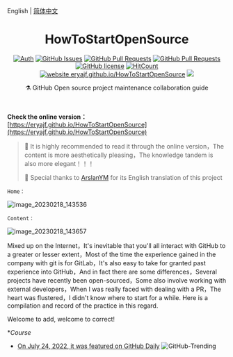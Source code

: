English | [简体中文](README.md)

<h1 align="center">HowToStartOpenSource</h1>

<div align="center">

[![Auth](https://img.shields.io/badge/Auth-eryajf-ff69b4)](https://github.com/eryajf)
[![GitHub Issues](https://img.shields.io/github/issues/eryajf/HowToStartOpenSource.svg)](https://github.com/eryajf/HowToStartOpenSource/issues)
[![GitHub Pull Requests](https://img.shields.io/github/issues-pr/eryajf/HowToStartOpenSource)](https://github.com/eryajf/HowToStartOpenSource/pulls)
[![GitHub Pull Requests](https://img.shields.io/github/stars/eryajf/HowToStartOpenSource)](https://github.com/eryajf/HowToStartOpenSource/stargazers)
[![GitHub license](https://img.shields.io/github/license/eryajf/HowToStartOpenSource)](https://github.com/eryajf/HowToStartOpenSource/blob/main/LICENSE)
[![HitCount](https://views.whatilearened.today/views/github/eryajf/HowToStartOpenSource.svg)](https://github.com/eryajf/HowToStartOpenSource)
[![website eryajf.github.io/HowToStartOpenSource](https://img.shields.io/website-up-down-green-red/http/eryajf.github.io/HowToStartOpenSource.svg)](https://eryajf.github.io/HowToStartOpenSource/)
[![](https://img.shields.io/badge/Awesome-MyStarList-c780fa?logo=Awesome-Lists)](https://github.com/eryajf/awesome-stars-eryajf#readme)

</div>

<p align="center"> ⚗️ GitHub Open source project maintenance collaboration guide</p>

<div align="center">
<img src="https://camo.githubusercontent.com/82291b0fe831bfc6781e07fc5090cbd0a8b912bb8b8d4fec0696c881834f81ac/68747470733a2f2f70726f626f742e6d656469612f394575424971676170492e676966" width="800"  height="3">
</div><br>


**Check the online version：** [https://eryajf.github.io/HowToStartOpenSource](https://eryajf.github.io/HowToStartOpenSource)

> 🙋 It is highly recommended to read it through the online version，The content is more aesthetically pleasing，The knowledge tandem is also more elegant！！！
>
> 🍺 Special thanks to [ArslanYM](https://github.com/ArslanYM) for its English translation of this project


`Home：`

![image_20230218_143536](https://cdn.staticaly.com/gh/eryajf/tu/main/img/image_20230218_143536.png)

`Content：`

![image_20230218_143657](https://cdn.staticaly.com/gh/eryajf/tu/main/img/image_20230218_143657.png)


Mixed up on the Internet，It's inevitable that you'll all interact with GitHub to a greater or lesser extent，Most of the time the experience gained in the company with git is for GitLab，It's also easy to take for granted past experience into GitHub，And in fact there are some differences，Several projects have recently been open-sourced，Some also involve working with external developers，When I was really faced with dealing with a PR，The heart was flustered，I didn't know where to start for a while. Here is a compilation and record of the practice in this regard.

Welcome to add, welcome to correct!

**Course*

- [On July 24, 2022, it was featured on GitHub Daily](https://github.com/bonfy/github-trending/blob/master/2022-07-24.md#javascript)
  ![GitHub-Trending](https://cdn.staticaly.com/gh/eryajf/tu/main/img/image_20220724_173425.png)
